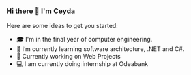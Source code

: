 ### Hi there 👋 I'm Ceyda

Here are some ideas to get you started:

- :mortar_board: I'm in the final year of computer engineering.
- :information_desk_person: I’m currently learning software architecture, .NET and C#. 
- :telescope: Currently working on Web Projects
- :computer: I am currently doing internship at Odeabank
